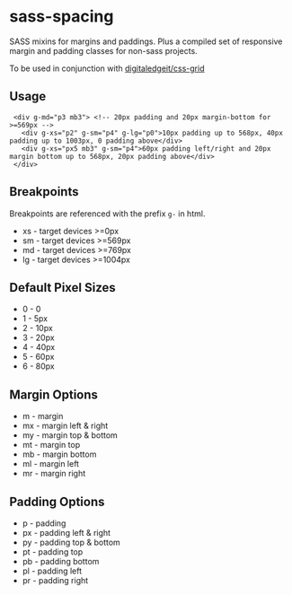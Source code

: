 # sass-spacing
SASS mixins for margins and paddings. Plus a compiled set of responsive margin and padding classes for non-sass projects. 

To be used in conjunction with [digitaledgeit/css-grid](http://github.com/digitaledgeit/css-grid)

## Usage

     <div g-md="p3 mb3"> <!-- 20px padding and 20px margin-bottom for >=569px -->
       <div g-xs="p2" g-sm="p4" g-lg="p0">10px padding up to 568px, 40px padding up to 1003px, 0 padding above</div>
       <div g-xs="px5 mb3" g-sm="p4">60px padding left/right and 20px margin bottom up to 568px, 20px padding above</div>
     </div>

## Breakpoints
Breakpoints are referenced with the prefix `g-` in html.

 - xs - target devices >=0px
 - sm - target devices >=569px
 - md - target devices >=769px
 - lg - target devices >=1004px
 
## Default Pixel Sizes

 - 0 - 0
 - 1 - 5px
 - 2 - 10px
 - 3 - 20px
 - 4 - 40px
 - 5 - 60px
 - 6 - 80px
 
## Margin Options

 - m - margin
 - mx - margin left & right
 - my - margin top & bottom
 - mt - margin top
 - mb - margin bottom
 - ml - margin left
 - mr - margin right
 
 ## Padding Options

 - p - padding
 - px - padding left & right
 - py - padding top & bottom
 - pt - padding top
 - pb - padding bottom
 - pl - padding left
 - pr - padding right
